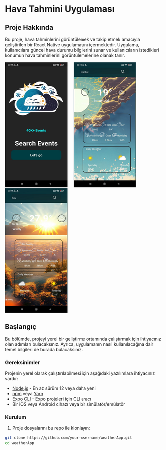 # Hava Tahmini Uygulaması

## Proje Hakkında

Bu proje, hava tahminlerini görüntülemek ve takip etmek amacıyla geliştirilen bir React Native uygulamasını içermektedir. Uygulama, kullanıcılara güncel hava durumu bilgilerini sunar ve kullanıcıların istedikleri konumun hava tahminlerini görüntülemelerine olanak tanır.

<img src="https://github.com/kodbutonu/weatherApp/blob/main/assets/photo_5931581420868845020_y%20(1).jpg" width="200" height="400" style="margin-right: 20px"><img src="https://github.com/kodbutonu/weatherApp/blob/main/assets/photo_5931581420868845021_y%20(1).jpg" width="200" height="400" style="margin-right: 20px"><img src="https://github.com/kodbutonu/weatherApp/blob/main/assets/photo_5931581420868845022_y%20(1).jpg" width="200" height="400">



## Başlangıç

Bu bölümde, projeyi yerel bir geliştirme ortamında çalıştırmak için ihtiyacınız olan adımları bulacaksınız. Ayrıca, uygulamanın nasıl kullanılacağına dair temel bilgileri de burada bulacaksınız.

### Gereksinimler

Projenin yerel olarak çalıştırılabilmesi için aşağıdaki yazılımlara ihtiyacınız vardır:

- [Node.js](https://nodejs.org/) - En az sürüm 12 veya daha yeni
- [npm](https://www.npmjs.com/) veya [Yarn](https://yarnpkg.com/)
- [Expo CLI](https://expo.dev/) - Expo projeleri için CLI aracı
- Bir iOS veya Android cihazı veya bir simülatör/emülatör

### Kurulum

1. Proje dosyalarını bu repo ile klonlayın:

```bash
git clone https://github.com/your-username/weatherApp.git
cd weatherApp
